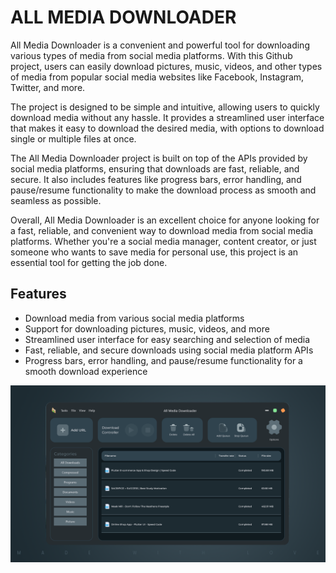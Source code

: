 # ALL MEDIA DOWNLOADER
All Media Downloader is a convenient and powerful tool for downloading various types of media from social media platforms. With this Github project, users can easily download pictures, music, videos, and other types of media from popular social media websites like Facebook, Instagram, Twitter, and more.

The project is designed to be simple and intuitive, allowing users to quickly download media without any hassle. It provides a streamlined user interface that makes it easy to download the desired media, with options to download single or multiple files at once.

The All Media Downloader project is built on top of the APIs provided by social media platforms, ensuring that downloads are fast, reliable, and secure. It also includes features like progress bars, error handling, and pause/resume functionality to make the download process as smooth and seamless as possible.

Overall, All Media Downloader is an excellent choice for anyone looking for a fast, reliable, and convenient way to download media from social media platforms. Whether you're a social media manager, content creator, or just someone who wants to save media for personal use, this project is an essential tool for getting the job done.


## Features
- Download media from various social media platforms
- Support for downloading pictures, music, videos, and more
- Streamlined user interface for easy searching and selection of media
- Fast, reliable, and secure downloads using social media platform APIs
- Progress bars, error handling, and pause/resume functionality for a smooth download experience

![display image](assets/ui.png)
